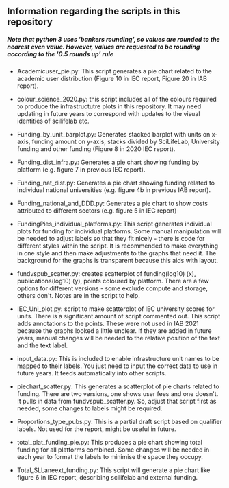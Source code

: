 ## Information regarding the scripts in this repository

##### Note that python 3 uses 'bankers rounding', so values are rounded to the nearest even value. However, values are requested to be rounding according to the '0.5 rounds up' rule

- Academicuser_pie.py: This script generates a pie chart related to the academic user distribution (Figure 10 in IEC report, Figure 20 in IAB report).

- colour_science_2020.py: this script includes all of the colours required to produce the infrastructutre plots in this repository. It may need updating in future years to correspond with updates to the visual identities of scilifelab etc.

- Funding_by_unit_barplot.py: Generates stacked barplot with units on x-axis, funding amount on y-axis, stacks divided by SciLifeLab, University funding and other funding (Figure 8 in 2020 IEC report).

- Funding_dist_infra.py: Generates a pie chart showing funding by platform (e.g. figure 7 in previous IEC report).

- Funding_nat_dist.py: Generates a pie chart showing funding related to individual national universities (e.g. figure 4b in previous IAB report).

- Funding_national_and_DDD.py: Generates a pie chart to show costs attributed to different sectors (e.g. figure 5 in IEC report)

- FundingPies_individual_platforms.py: This script generates individual plots for funding for individual platforms. Some manual manipulation will be needed to adjust labels so that they fit nicely - there is code for different styles within the script. It is recommended to make everything in one style and then make adjustments to the graphs that need it. The background for the graphs is transparent because this aids with layout.

- fundvspub_scatter.py: creates scatterplot of funding(log10) (x), publications(log10) (y), points coloured by platform. There are a few options for different versions - some exclude compute and storage, others don't. Notes are in the script to help.

- IEC_Uni_plot.py: script to make scatterplot of IEC university scores for units. There is a significant amount of script commented out. This script adds annotations to the points. These were not used in IAB 2021 because the graphs looked a little unclear. If they are added in future years, manual changes will be needed to the relative position of the text and the text label.

- input_data.py: This is included to enable infrastructure unit names to be mapped to their labels. You just need to input the correct data to use in future years. It feeds automatically into other scripts.

- piechart_scatter.py: This generates a scatterplot of pie charts related to funding. There are two versions, one shows user fees and one doesn't. It pulls in data from fundvspub_scatter.py. So, adjust that script first as needed, some changes to labels might be required.

- Proportions_type_pubs.py: This is a partial draft script based on qualifier labels. Not used for the report, might be useful in future.

- total_plat_funding_pie.py: This produces a pie chart showing total funding for all platforms combined. Some changes will be needed in each year to format the labels to minimise the space they occupy.

- Total_SLLaneext_funding.py: This script will generate a pie chart like figure 6 in IEC report, describing scilifelab and external funding.